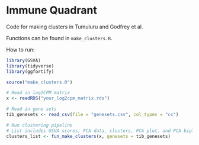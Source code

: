 # Immune Quadrant
Code for making clusters in Tumuluru and Godfrey et al.

Functions can be found in `make_clusters.R`.

How to run:
```r
library(GSVA)
library(tidyverse)
library(ggfortify)

source("make_clusters.R")

# Read in log2CPM matrix
x <- readRDS("your_log2cpm_matrix.rds")

# Read in gene sets
tib_genesets <- read_csv(file = "genesets.csv", col_types = "cc")

# Run clustering pipeline
# List includes GSVA scores, PCA data, clusters, PCA plot, and PCA biplot
clusters_list <- fun_make_clusters(x, genesets = tib_genesets)
```
